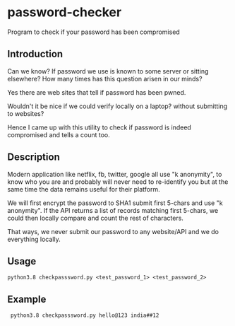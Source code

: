 # password-checker

Program to check if your password has been compromised

## Introduction

Can we know? If password we use is known to some server or sitting elsewhere?
How many times has this question arisen in our minds?

Yes there are web sites that tell if password has been pwned.

Wouldn't it be nice if we could verify locally on a laptop? without submitting to websites?

Hence I came up with this utility to check if password is indeed compromised and tells a count too.

## Description

Modern application like netflix, fb, twitter, google all use "k anonymity", to know who you are and probably will never need to re-identify you but at the same time the data remains useful for their platform.

We will first encrypt the password to SHA1 submit first 5-chars and use "k anonymity".
If the API returns a list of records matching first 5-chars, we could then locally compare and count the rest of characters.

That ways, we never submit our password to any website/API and we do everything locally.

## Usage
    python3.8 checkpasssword.py <test_password_1> <test_password_2>

## Example
     python3.8 checkpasssword.py hello@123 india##12
